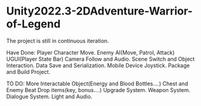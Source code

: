 # Unity2022.3-2DAdventure-Warrior-of-Legend

The project is still in continuous iteration.

Have Done:
Player Character Move.
Enemy AI(Move, Patrol, Attack)
UGUI(Player State Bar)
Camera Follow and Audio.
Scene Switch and Object Interaction.
Data Save and Serialization.
Mobile Device Joystick.
Package and Build Project.

TO DO:
More Interactable Object(Energy and Blood Bottles....)
Chest and Enemy Beat Drop items(key, bonus....)
Upgrade System.
Weapon System.
Dialogue System.
Light and Audio.